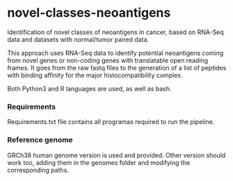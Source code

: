 # novel-classes-neoantigens
Identification of novel classes of neoantigens in cancer, based on RNA-Seq data and datasets with normal/tumor paired data.

This approach uses RNA-Seq data to identify potential neoantigens coming from novel genes or non-coding genes with translatable open reading frames.
It goes from the raw fastq files to the generation of a list of peptides with binding affinity for the major histocompatibility complex.

Both Python3 and R languages are used, as well as bash.

### Requirements

Requirements.txt file contains all programas required to run the pipeline.

### Reference genome

GRCh38 human genome version is used and provided. Other version should work too, adding them in the genomes folder and modifying the corresponding paths.
